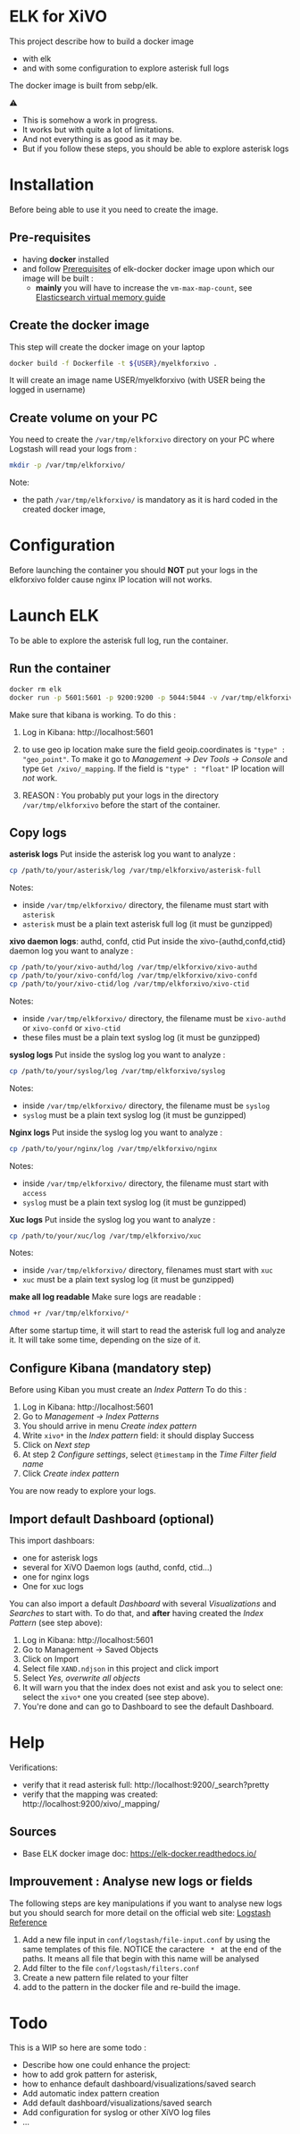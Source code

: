 # ELK for XiVO

This project describe how to build a docker image 
- with elk
- and with some configuration to explore asterisk full logs

The docker image is built from sebp/elk.

:warning: 
- This is somehow a work in progress.
- It works but with quite a lot of limitations. 
- And not everything is as good as it may be.
- But if you follow these steps, you should be able to explore asterisk logs


# Installation

Before being able to use it you need to create the image.

## Pre-requisites

- having **docker** installed
- and follow [Prerequisites](https://elk-docker.readthedocs.io/#prerequisites) of elk-docker docker image upon which our image will be built :
  - **mainly** you will have to increase the `vm-max-map-count`, see [Elasticsearch virtual memory guide](https://www.elastic.co/guide/en/elasticsearch/reference/5.0/vm-max-map-count.html#vm-max-map-count)

## Create the docker image

This step will create the docker image on your laptop
```bash
docker build -f Dockerfile -t ${USER}/myelkforxivo .
```

It will create an image name USER/myelkforxivo (with USER being the logged in username)

## Create volume on your PC 

You need to create the `/var/tmp/elkforxivo` directory on your PC where Logstash will read your logs from :
```bash
mkdir -p /var/tmp/elkforxivo/
```

Note:
- the path `/var/tmp/elkforxivo/` is mandatory as it is hard coded in the created docker image,


# Configuration

Before launching the container you should **NOT** put your logs in the elkforxivo folder cause nginx IP location will not works.

# Launch ELK

To be able to explore the asterisk full log, run the container.

## Run the container

```bash
docker rm elk
docker run -p 5601:5601 -p 9200:9200 -p 5044:5044 -v /var/tmp/elkforxivo/:/var/tmp/elkforxivo/ --name elk ${USER}/myelkforxivo:latest
```

Make sure that kibana is working.
To do this :
1. Log in Kibana: http://localhost:5601

1. to use geo ip location make sure the field geoip.coordinates is `"type" :  "geo_point"`.
To make it go to *Management -> Dev Tools -> Console* and type `Get /xivo/_mapping`. If the field is `"type" : "float"` IP location will *not* work.
1. REASON : You probably put your logs in the directory `/var/tmp/elkforxivo` before the start of the container.


## Copy logs

**asterisk logs**
Put inside the asterisk log you want to analyze :
```bash
cp /path/to/your/asterisk/log /var/tmp/elkforxivo/asterisk-full
```
Notes:
- inside `/var/tmp/elkforxivo/` directory, the filename must start with `asterisk`
- `asterisk` must be a plain text asterisk full log (it must be gunzipped)

**xivo daemon logs**: authd, confd, ctid
Put inside the xivo-{authd,confd,ctid} daemon log you want to analyze :
```bash
cp /path/to/your/xivo-authd/log /var/tmp/elkforxivo/xivo-authd
cp /path/to/your/xivo-confd/log /var/tmp/elkforxivo/xivo-confd
cp /path/to/your/xivo-ctid/log /var/tmp/elkforxivo/xivo-ctid
```
Notes:
- inside `/var/tmp/elkforxivo/` directory, the filename must be `xivo-authd` or `xivo-confd` or `xivo-ctid`
- these files must be a plain text syslog log (it must be gunzipped)


**syslog logs**
Put inside the syslog log you want to analyze :
```bash
cp /path/to/your/syslog/log /var/tmp/elkforxivo/syslog
```
Notes:
- inside `/var/tmp/elkforxivo/` directory, the filename must be `syslog`
- `syslog` must be a plain text syslog log (it must be gunzipped)

**Nginx logs**
Put inside the syslog log you want to analyze :
```bash
cp /path/to/your/nginx/log /var/tmp/elkforxivo/nginx
```
Notes:
- inside `/var/tmp/elkforxivo/` directory, the filename must start with `access`
- `syslog` must be a plain text syslog log (it must be gunzipped)

**Xuc logs**
Put inside the syslog log you want to analyze :
```bash
cp /path/to/your/xuc/log /var/tmp/elkforxivo/xuc
```
Notes:
- inside `/var/tmp/elkforxivo/` directory, filenames must start with `xuc`
- `xuc` must be a plain text syslog log (it must be gunzipped)

**make all log readable**
Make sure logs are readable :
```bash
chmod +r /var/tmp/elkforxivo/*
```
After some startup time, it will start to read the asterisk full log
and analyze it.
It will take some time, depending on the size of it.

## Configure Kibana (mandatory step)

Before using Kiban you must create an *Index Pattern*
To do this :
1. Log in Kibana: http://localhost:5601
1. Go to *Management -> Index Patterns*
1. You should arrive in menu *Create index pattern*
1. Write `xivo*` in the *Index pattern* field: it should display Success
1. Click on *Next step*
1. At step 2 *Configure settings*, select `@timestamp` in the *Time Filter field name*
1. Click *Create index pattern* 


You are now ready to explore your logs.

## Import default Dashboard (optional)

This import dashboars:
- one for asterisk logs
- several for XiVO Daemon logs (authd, confd, ctid...)
- one for nginx logs
- One for xuc logs

You can also import a default *Dashboard* with several *Visualizations* and *Searches* to start with.
To do that, and **after** having created the *Index Pattern* (see step above):
1. Log in Kibana: http://localhost:5601
1. Go to Management -> Saved Objects
1. Click on Import
1. Select file `XAND.ndjson` in this project and click import
1. Select *Yes, overwrite all objects*
1. It will warn you that the index does not exist and ask you to select one: select the `xivo*` one you created (see step above).
1. You're done and can go to Dashboard to see the default Dashboard.


# Help

Verifications:
- verify that it read asterisk full: http://localhost:9200/_search?pretty
- verify that the mapping was created: http://localhost:9200/xivo/_mapping/

## Sources

- Base ELK docker image doc: https://elk-docker.readthedocs.io/

## Improuvement : Analyse new logs or fields

The following steps are key manipulations if you want to analyse new logs but you should search for more detail on the official web site: [Logstash Reference](https://www.elastic.co/guide/en/logstash/current/index.html)

1. Add a new file input in `conf/logstash/file-input.conf` by using the same templates of this file. NOTICE the caractere `  *  ` at the end of the paths. It means all file that begin with this name will be analysed
1. Add filter to the file `conf/logstash/filters.conf`
1. Create a new pattern file related to your filter
1. add to the pattern in the docker file and re-build the image.



# Todo

This is a WIP so here are some todo :
- Describe how one could enhance the project:
 - how to add grok pattern for asterisk,
 - how to enhance default dashboard/visualizations/saved search
- Add automatic index pattern creation 
- Add default dashboard/visualizations/saved search
- Add configuration for syslog or other XiVO log files
- ...

